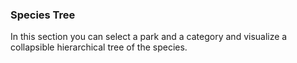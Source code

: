 ### Species Tree

In this section you can select a park and a category and visualize a collapsible hierarchical tree of the species.
<br><br><br>
